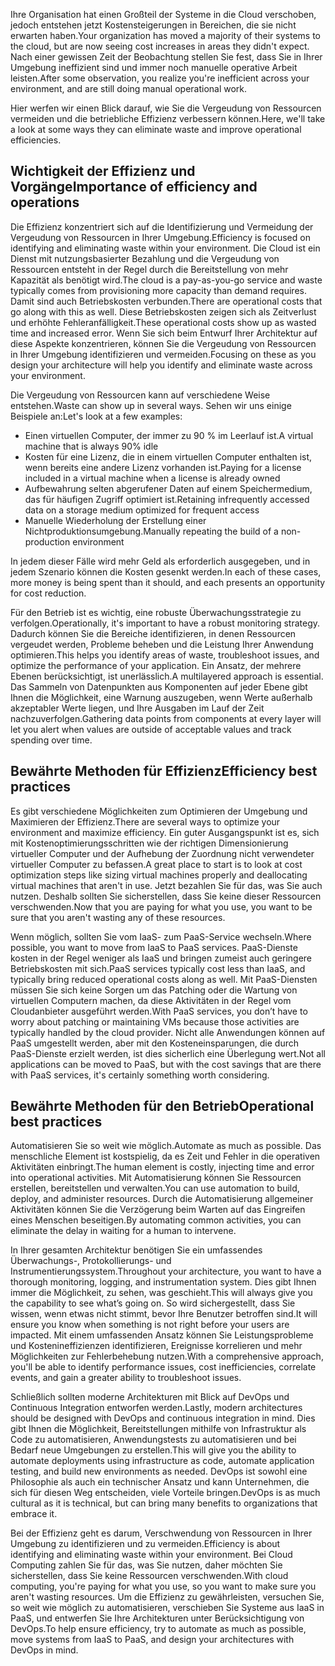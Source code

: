 <span data-ttu-id="7a00f-101">Ihre Organisation hat einen Großteil der Systeme in die Cloud verschoben, jedoch entstehen jetzt Kostensteigerungen in Bereichen, die sie nicht erwarten haben.</span><span class="sxs-lookup"><span data-stu-id="7a00f-101">Your organization has moved a majority of their systems to the cloud, but are now seeing cost increases in areas they didn't expect.</span></span> <span data-ttu-id="7a00f-102">Nach einer gewissen Zeit der Beobachtung stellen Sie fest, dass Sie in Ihrer Umgebung ineffizient sind und immer noch manuelle operative Arbeit leisten.</span><span class="sxs-lookup"><span data-stu-id="7a00f-102">After some observation, you realize you're inefficient across your environment, and are still doing manual operational work.</span></span> 

<span data-ttu-id="7a00f-103">Hier werfen wir einen Blick darauf, wie Sie die Vergeudung von Ressourcen vermeiden und die betriebliche Effizienz verbessern können.</span><span class="sxs-lookup"><span data-stu-id="7a00f-103">Here, we'll take a look at some ways they can eliminate waste and improve operational efficiencies.</span></span>

## <a name="importance-of-efficiency-and-operations"></a><span data-ttu-id="7a00f-104">Wichtigkeit der Effizienz und Vorgänge</span><span class="sxs-lookup"><span data-stu-id="7a00f-104">Importance of efficiency and operations</span></span>

<span data-ttu-id="7a00f-105">Die Effizienz konzentriert sich auf die Identifizierung und Vermeidung der Vergeudung von Ressourcen in Ihrer Umgebung.</span><span class="sxs-lookup"><span data-stu-id="7a00f-105">Efficiency is focused on identifying and eliminating waste within your environment.</span></span> <span data-ttu-id="7a00f-106">Die Cloud ist ein Dienst mit nutzungsbasierter Bezahlung und die Vergeudung von Ressourcen entsteht in der Regel durch die Bereitstellung von mehr Kapazität als benötigt wird.</span><span class="sxs-lookup"><span data-stu-id="7a00f-106">The cloud is a pay-as-you-go service and waste typically comes from provisioning more capacity than demand requires.</span></span> <span data-ttu-id="7a00f-107">Damit sind auch Betriebskosten verbunden.</span><span class="sxs-lookup"><span data-stu-id="7a00f-107">There are operational costs that go along with this as well.</span></span> <span data-ttu-id="7a00f-108">Diese Betriebskosten zeigen sich als Zeitverlust und erhöhte Fehleranfälligkeit.</span><span class="sxs-lookup"><span data-stu-id="7a00f-108">These operational costs show up as wasted time and increased error.</span></span> <span data-ttu-id="7a00f-109">Wenn Sie sich beim Entwurf Ihrer Architektur auf diese Aspekte konzentrieren, können Sie die Vergeudung von Ressourcen in Ihrer Umgebung identifizieren und vermeiden.</span><span class="sxs-lookup"><span data-stu-id="7a00f-109">Focusing on these as you design your architecture will help you identify and eliminate waste across your environment.</span></span>

<span data-ttu-id="7a00f-110">Die Vergeudung von Ressourcen kann auf verschiedene Weise entstehen.</span><span class="sxs-lookup"><span data-stu-id="7a00f-110">Waste can show up in several ways.</span></span> <span data-ttu-id="7a00f-111">Sehen wir uns einige Beispiele an:</span><span class="sxs-lookup"><span data-stu-id="7a00f-111">Let's look at a few examples:</span></span>

* <span data-ttu-id="7a00f-112">Einen virtuellen Computer, der immer zu 90 % im Leerlauf ist.</span><span class="sxs-lookup"><span data-stu-id="7a00f-112">A virtual machine that is always 90% idle</span></span>
* <span data-ttu-id="7a00f-113">Kosten für eine Lizenz, die in einem virtuellen Computer enthalten ist, wenn bereits eine andere Lizenz vorhanden ist.</span><span class="sxs-lookup"><span data-stu-id="7a00f-113">Paying for a license included in a virtual machine when a license is already owned</span></span>
* <span data-ttu-id="7a00f-114">Aufbewahrung selten abgerufener Daten auf einem Speichermedium, das für häufigen Zugriff optimiert ist.</span><span class="sxs-lookup"><span data-stu-id="7a00f-114">Retaining infrequently accessed data on a storage medium optimized for frequent access</span></span>
* <span data-ttu-id="7a00f-115">Manuelle Wiederholung der Erstellung einer Nichtproduktionsumgebung.</span><span class="sxs-lookup"><span data-stu-id="7a00f-115">Manually repeating the build of a non-production environment</span></span>

<span data-ttu-id="7a00f-116">In jedem dieser Fälle wird mehr Geld als erforderlich ausgegeben, und in jedem Szenario können die Kosten gesenkt werden.</span><span class="sxs-lookup"><span data-stu-id="7a00f-116">In each of these cases, more money is being spent than it should, and each presents an opportunity for cost reduction.</span></span>

<span data-ttu-id="7a00f-117">Für den Betrieb ist es wichtig, eine robuste Überwachungsstrategie zu verfolgen.</span><span class="sxs-lookup"><span data-stu-id="7a00f-117">Operationally, it's important to have a robust monitoring strategy.</span></span> <span data-ttu-id="7a00f-118">Dadurch können Sie die Bereiche identifizieren, in denen Ressourcen vergeudet werden, Probleme beheben und die Leistung Ihrer Anwendung optimieren.</span><span class="sxs-lookup"><span data-stu-id="7a00f-118">This helps you identify areas of waste, troubleshoot issues, and optimize the performance of your application.</span></span> <span data-ttu-id="7a00f-119">Ein Ansatz, der mehrere Ebenen berücksichtigt, ist unerlässlich.</span><span class="sxs-lookup"><span data-stu-id="7a00f-119">A multilayered approach is essential.</span></span> <span data-ttu-id="7a00f-120">Das Sammeln von Datenpunkten aus Komponenten auf jeder Ebene gibt Ihnen die Möglichkeit, eine Warnung auszugeben, wenn Werte außerhalb akzeptabler Werte liegen, und Ihre Ausgaben im Lauf der Zeit nachzuverfolgen.</span><span class="sxs-lookup"><span data-stu-id="7a00f-120">Gathering data points from components at every layer will let you alert when values are outside of acceptable values and track spending over time.</span></span>

## <a name="efficiency-best-practices"></a><span data-ttu-id="7a00f-121">Bewährte Methoden für Effizienz</span><span class="sxs-lookup"><span data-stu-id="7a00f-121">Efficiency best practices</span></span>

<span data-ttu-id="7a00f-122">Es gibt verschiedene Möglichkeiten zum Optimieren der Umgebung und Maximieren der Effizienz.</span><span class="sxs-lookup"><span data-stu-id="7a00f-122">There are several ways to optimize your environment and maximize efficiency.</span></span> <span data-ttu-id="7a00f-123">Ein guter Ausgangspunkt ist es, sich mit Kostenoptimierungsschritten wie der richtigen Dimensionierung virtueller Computer und der Aufhebung der Zuordnung nicht verwendeter virtueller Computer zu befassen.</span><span class="sxs-lookup"><span data-stu-id="7a00f-123">A great place to start is to look at cost optimization steps like sizing virtual machines properly and deallocating virtual machines that aren't in use.</span></span> <span data-ttu-id="7a00f-124">Jetzt bezahlen Sie für das, was Sie auch nutzen. Deshalb sollten Sie sicherstellen, dass Sie keine dieser Ressourcen verschwenden.</span><span class="sxs-lookup"><span data-stu-id="7a00f-124">Now that you are paying for what you use, you want to be sure that you aren't wasting any of these resources.</span></span>

<span data-ttu-id="7a00f-125">Wenn möglich, sollten Sie vom IaaS- zum PaaS-Service wechseln.</span><span class="sxs-lookup"><span data-stu-id="7a00f-125">Where possible, you want to move from IaaS to PaaS services.</span></span> <span data-ttu-id="7a00f-126">PaaS-Dienste kosten in der Regel weniger als IaaS und bringen zumeist auch geringere Betriebskosten mit sich.</span><span class="sxs-lookup"><span data-stu-id="7a00f-126">PaaS services typically cost less than IaaS, and typically bring reduced operational costs along as well.</span></span> <span data-ttu-id="7a00f-127">Mit PaaS-Diensten müssen Sie sich keine Sorgen um das Patching oder die Wartung von virtuellen Computern machen, da diese Aktivitäten in der Regel vom Cloudanbieter ausgeführt werden.</span><span class="sxs-lookup"><span data-stu-id="7a00f-127">With PaaS services, you don’t have to worry about patching or maintaining VMs because those activities are typically handled by the cloud provider.</span></span> <span data-ttu-id="7a00f-128">Nicht alle Anwendungen können auf PaaS umgestellt werden, aber mit den Kosteneinsparungen, die durch PaaS-Dienste erzielt werden, ist dies sicherlich eine Überlegung wert.</span><span class="sxs-lookup"><span data-stu-id="7a00f-128">Not all applications can be moved to PaaS, but with the cost savings that are there with PaaS services, it's certainly something worth considering.</span></span>

## <a name="operational-best-practices"></a><span data-ttu-id="7a00f-129">Bewährte Methoden für den Betrieb</span><span class="sxs-lookup"><span data-stu-id="7a00f-129">Operational best practices</span></span>

<span data-ttu-id="7a00f-130">Automatisieren Sie so weit wie möglich.</span><span class="sxs-lookup"><span data-stu-id="7a00f-130">Automate as much as possible.</span></span> <span data-ttu-id="7a00f-131">Das menschliche Element ist kostspielig, da es Zeit und Fehler in die operativen Aktivitäten einbringt.</span><span class="sxs-lookup"><span data-stu-id="7a00f-131">The human element is costly, injecting time and error into operational activities.</span></span> <span data-ttu-id="7a00f-132">Mit Automatisierung können Sie Ressourcen erstellen, bereitstellen und verwalten.</span><span class="sxs-lookup"><span data-stu-id="7a00f-132">You can use automation to build, deploy, and administer resources.</span></span> <span data-ttu-id="7a00f-133">Durch die Automatisierung allgemeiner Aktivitäten können Sie die Verzögerung beim Warten auf das Eingreifen eines Menschen beseitigen.</span><span class="sxs-lookup"><span data-stu-id="7a00f-133">By automating common activities, you can eliminate the delay in waiting for a human to intervene.</span></span>

<span data-ttu-id="7a00f-134">In Ihrer gesamten Architektur benötigen Sie ein umfassendes Überwachungs-, Protokollierungs- und Instrumentierungssystem.</span><span class="sxs-lookup"><span data-stu-id="7a00f-134">Throughout your architecture, you want to have a thorough monitoring, logging, and instrumentation system.</span></span> <span data-ttu-id="7a00f-135">Dies gibt Ihnen immer die Möglichkeit, zu sehen, was geschieht.</span><span class="sxs-lookup"><span data-stu-id="7a00f-135">This will always give you the capability to see what’s going on.</span></span> <span data-ttu-id="7a00f-136">So wird sichergestellt, dass Sie wissen, wenn etwas nicht stimmt, bevor Ihre Benutzer betroffen sind.</span><span class="sxs-lookup"><span data-stu-id="7a00f-136">It will ensure you know when something is not right before your users are impacted.</span></span> <span data-ttu-id="7a00f-137">Mit einem umfassenden Ansatz können Sie Leistungsprobleme und Kostenineffizienzen identifizieren, Ereignisse korrelieren und mehr Möglichkeiten zur Fehlerbehebung nutzen.</span><span class="sxs-lookup"><span data-stu-id="7a00f-137">With a comprehensive approach, you'll be able to identify performance issues, cost inefficiencies, correlate events, and gain a greater ability to troubleshoot issues.</span></span>

<span data-ttu-id="7a00f-138">Schließlich sollten moderne Architekturen mit Blick auf DevOps und Continuous Integration entworfen werden.</span><span class="sxs-lookup"><span data-stu-id="7a00f-138">Lastly, modern architectures should be designed with DevOps and continuous integration in mind.</span></span> <span data-ttu-id="7a00f-139">Dies gibt Ihnen die Möglichkeit, Bereitstellungen mithilfe von Infrastruktur als Code zu automatisieren, Anwendungstests zu automatisieren und bei Bedarf neue Umgebungen zu erstellen.</span><span class="sxs-lookup"><span data-stu-id="7a00f-139">This will give you the ability to automate deployments using infrastructure as code, automate application testing, and build new environments as needed.</span></span> <span data-ttu-id="7a00f-140">DevOps ist sowohl eine Philosophie als auch ein technischer Ansatz und kann Unternehmen, die sich für diesen Weg entscheiden, viele Vorteile bringen.</span><span class="sxs-lookup"><span data-stu-id="7a00f-140">DevOps is as much cultural as it is technical, but can bring many benefits to organizations that embrace it.</span></span>

<span data-ttu-id="7a00f-141">Bei der Effizienz geht es darum, Verschwendung von Ressourcen in Ihrer Umgebung zu identifizieren und zu vermeiden.</span><span class="sxs-lookup"><span data-stu-id="7a00f-141">Efficiency is about identifying and eliminating waste within your environment.</span></span> <span data-ttu-id="7a00f-142">Bei Cloud Computing zahlen Sie für das, was Sie nutzen, daher möchten Sie sicherstellen, dass Sie keine Ressourcen verschwenden.</span><span class="sxs-lookup"><span data-stu-id="7a00f-142">With cloud computing, you're paying for what you use, so you want to make sure you aren't wasting resources.</span></span> <span data-ttu-id="7a00f-143">Um die Effizienz zu gewährleisten, versuchen Sie, so weit wie möglich zu automatisieren, verschieben Sie Systeme aus IaaS in PaaS, und entwerfen Sie Ihre Architekturen unter Berücksichtigung von DevOps.</span><span class="sxs-lookup"><span data-stu-id="7a00f-143">To help ensure efficiency, try to automate as much as possible, move systems from IaaS to PaaS, and design your architectures with DevOps in mind.</span></span>